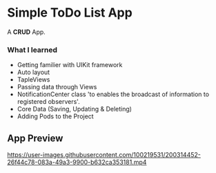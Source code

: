 # Simple ToDo List App
A **CRUD** App.

### What I learned 
- Getting familier with UIKit framework
- Auto layout
- TapleViews
- Passing data through Views
- NotificationCenter class 'to enables the broadcast of information to registered observers'.
- Core Data (Saving, Updating & Deleting)
- Adding Pods to the Project 

## App Preview

https://user-images.githubusercontent.com/100219531/200314452-26f44c78-083a-49a3-9900-b632ca353181.mp4

